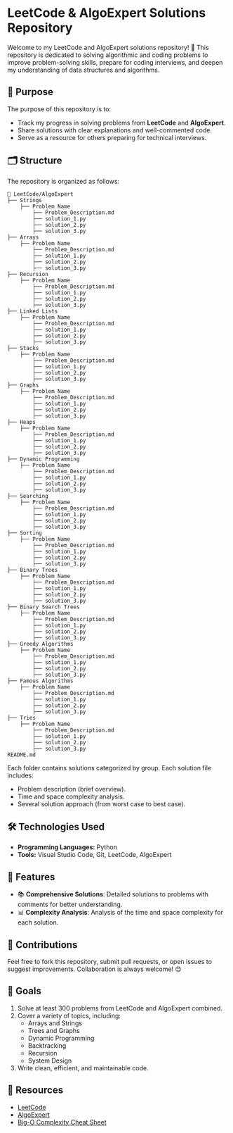 # LeetCode & AlgoExpert Solutions Repository

Welcome to my LeetCode and AlgoExpert solutions repository! 🎯 This repository is dedicated to solving algorithmic and coding problems to improve problem-solving skills, prepare for coding interviews, and deepen my understanding of data structures and algorithms.

## 📌 Purpose

The purpose of this repository is to:

- Track my progress in solving problems from **LeetCode** and **AlgoExpert**.
- Share solutions with clear explanations and well-commented code.
- Serve as a resource for others preparing for technical interviews.

## 🗂️ Structure

The repository is organized as follows:

```
📂 LeetCode/AlgoExpert
├── Strings
    ├── Problem Name
        ├── Problem_Description.md
        ├── solution_1.py
        ├── solution_2.py
        ├── solution_3.py
├── Arrays
    ├── Problem Name
        ├── Problem_Description.md
        ├── solution_1.py
        ├── solution_2.py
        ├── solution_3.py
├── Recursion
    ├── Problem Name
        ├── Problem_Description.md
        ├── solution_1.py
        ├── solution_2.py
        ├── solution_3.py
├── Linked Lists
    ├── Problem Name
        ├── Problem_Description.md
        ├── solution_1.py
        ├── solution_2.py
        ├── solution_3.py
├── Stacks
    ├── Problem Name
        ├── Problem_Description.md
        ├── solution_1.py
        ├── solution_2.py
        ├── solution_3.py
├── Graphs
    ├── Problem Name
        ├── Problem_Description.md
        ├── solution_1.py
        ├── solution_2.py
        ├── solution_3.py
├── Heaps
    ├── Problem Name
        ├── Problem_Description.md
        ├── solution_1.py
        ├── solution_2.py
        ├── solution_3.py
├── Dynamic Programming
    ├── Problem Name
        ├── Problem_Description.md
        ├── solution_1.py
        ├── solution_2.py
        ├── solution_3.py
├── Searching
    ├── Problem Name
        ├── Problem_Description.md
        ├── solution_1.py
        ├── solution_2.py
        ├── solution_3.py
├── Sorting
    ├── Problem Name
        ├── Problem_Description.md
        ├── solution_1.py
        ├── solution_2.py
        ├── solution_3.py
├── Binary Trees
    ├── Problem Name
        ├── Problem_Description.md
        ├── solution_1.py
        ├── solution_2.py
        ├── solution_3.py
├── Binary Search Trees
    ├── Problem Name
        ├── Problem_Description.md
        ├── solution_1.py
        ├── solution_2.py
        ├── solution_3.py
├── Greedy Algorithms
    ├── Problem Name
        ├── Problem_Description.md
        ├── solution_1.py
        ├── solution_2.py
        ├── solution_3.py
├── Famous Algorithms
    ├── Problem Name
        ├── Problem_Description.md
        ├── solution_1.py
        ├── solution_2.py
        ├── solution_3.py
├── Tries
    ├── Problem Name
        ├── Problem_Description.md
        ├── solution_1.py
        ├── solution_2.py
        ├── solution_3.py
README.md
```

Each folder contains solutions categorized by group. Each solution file includes:

- Problem description (brief overview).
- Time and space complexity analysis.
- Several solution approach (from worst case to best case).

## 🛠️ Technologies Used

- **Programming Languages:** Python
- **Tools:** Visual Studio Code, Git, LeetCode, AlgoExpert

## 📝 Features

- 📚 **Comprehensive Solutions**: Detailed solutions to problems with comments for better understanding.
- 📊 **Complexity Analysis**: Analysis of the time and space complexity for each solution.

## 🤝 Contributions

Feel free to fork this repository, submit pull requests, or open issues to suggest improvements. Collaboration is always welcome! 😊

## 🚀 Goals

1. Solve at least 300 problems from LeetCode and AlgoExpert combined.
2. Cover a variety of topics, including:
    - Arrays and Strings
    - Trees and Graphs
    - Dynamic Programming
    - Backtracking
    - Recursion
    - System Design
3. Write clean, efficient, and maintainable code.

## 🔗 Resources

- [LeetCode](https://leetcode.com/)
- [AlgoExpert](https://www.algoexpert.io/)
- [Big-O Complexity Cheat Sheet](https://www.bigocheatsheet.com/)
